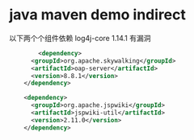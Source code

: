 # java maven demo indirect

以下两个个组件依赖 log4j-core 1.14.1 有漏洞

```xml
        <dependency>
      <groupId>org.apache.skywalking</groupId>
      <artifactId>oap-server</artifactId>
      <version>8.8.1</version>
    </dependency>

    <dependency>
      <groupId>org.apache.jspwiki</groupId>
      <artifactId>jspwiki-util</artifactId>
      <version>2.11.0</version>
    </dependency>
```
